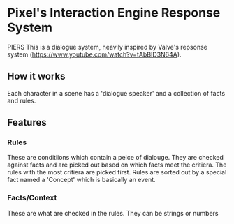 # Pixel's Interaction Engine Response System
 PIERS
This is a dialogue system, heavily inspired by Valve's repsonse system (https://www.youtube.com/watch?v=tAbBID3N64A).

## How it works
Each character in a scene has a 'dialogue speaker' and a collection of facts and rules. 

## Features

### Rules
These are conditiions which contain a peice of dialouge. They are checked against facts and are picked out based on which facts meet the critiera. The rules with the most critiera are picked first. Rules are sorted out by a special fact named a 'Concept' which is basically an event.

### Facts/Context
These are what are checked in the rules. They can be strings or numbers
